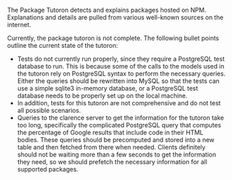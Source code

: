 The Package Tutoron detects and explains packages hosted on NPM. Explanations and details are pulled from various well-known sources on the internet.

Currently, the package tutoron is not complete. The following bullet points outline the current state of the tutoron:
- Tests do not currently run properly, since they require a PostgreSQL test database to run. This is because some of the calls to the models used in the tutoron rely on PostgreSQL syntax to perform the necessary queries. Either the queries should be rewritten into MySQL so that the tests can use a simple sqlite3 in-memory database, or a PostgreSQL test database needs to be properly set up on the local machine.
- In addition, tests for this tutoron are not comprehensive and do not test all possible scenarios.
- Queries to the clarence server to get the information for the tutoron take too long, specifically the complicated PostgreSQL query that computes the percentage of Google results that include code in their HTML bodies. These queries should be precomputed and stored into a new table and then fetched from there when needed. Clients definitely should not be waiting more than a few seconds to get the information they need, so we should prefetch the necessary information for all supported packages.
